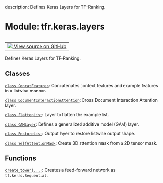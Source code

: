 description: Defines Keras Layers for TF-Ranking.

<div itemscope itemtype="http://developers.google.com/ReferenceObject">
<meta itemprop="name" content="tfr.keras.layers" />
<meta itemprop="path" content="Stable" />
</div>

# Module: tfr.keras.layers

<!-- Insert buttons and diff -->

<table class="tfo-notebook-buttons tfo-api nocontent" align="left">
<td>
  <a target="_blank" href="https://github.com/tensorflow/ranking/tree/master/tensorflow_ranking/python/keras/layers.py">
    <img src="https://www.tensorflow.org/images/GitHub-Mark-32px.png" />
    View source on GitHub
  </a>
</td>
</table>

Defines Keras Layers for TF-Ranking.

## Classes

[`class ConcatFeatures`](../../tfr/keras/layers/ConcatFeatures.md): Concatenates
context features and example features in a listwise manner.

[`class DocumentInteractionAttention`](../../tfr/keras/layers/DocumentInteractionAttention.md):
Cross Document Interaction Attention layer.

[`class FlattenList`](../../tfr/keras/layers/FlattenList.md): Layer to flatten
the example list.

[`class GAMLayer`](../../tfr/keras/layers/GAMLayer.md): Defines a generalized
additive model (GAM) layer.

[`class RestoreList`](../../tfr/keras/layers/RestoreList.md): Output layer to
restore listwise output shape.

[`class SelfAttentionMask`](../../tfr/keras/layers/SelfAttentionMask.md): Create
3D attention mask from a 2D tensor mask.

## Functions

[`create_tower(...)`](../../tfr/keras/layers/create_tower.md): Creates a
feed-forward network as `tf.keras.Sequential`.
